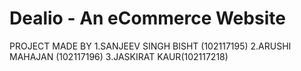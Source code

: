 # Dealio - An eCommerce Website

PROJECT MADE BY 
1.SANJEEV SINGH BISHT (102117195)
2.ARUSHI MAHAJAN (102117196)
3.JASKIRAT KAUR(102117218)
